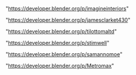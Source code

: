 "https://developer.blender.org/p/imagineinteriors"

"https://developer.blender.org/p/jamesclarket430"

"https://developer.blender.org/p/tilottomaltd"

"https://developer.blender.org/p/stimwell"

"https://developer.blender.org/p/samannomoe"

"https://developer.blender.org/p/Metromax"

 
 
